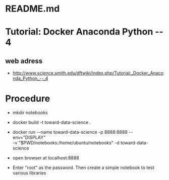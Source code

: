 # README.md

# Tutorial: Docker Anaconda Python -- 4

## web adress 
- http://www.science.smith.edu/dftwiki/index.php/Tutorial:_Docker_Anaconda_Python_--_4

# Procedure

- mkdir notebooks
- docker build -t toward-data-science .

- docker run --name toward-data-science -p 8888:8888 --env="DISPLAY" \
      -v "$PWD/notebooks:/home/ubuntu/notebooks" -d toward-data-science

 - open browser at localhost:8888     

- Enter "root" as the password. Then create a simple notebook to test various libraries 